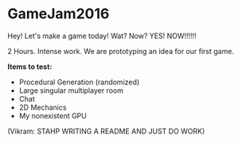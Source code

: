 # GameJam2016
Hey! Let's make a game today! Wat? Now? YES! NOW!!!!!!

2 Hours. Intense work. 
We are prototyping an idea for our first game.

**Items to test:**
 - Procedural Generation (randomized)
 - Large singular multiplayer room
 - Chat
 - 2D Mechanics
 - My nonexistent GPU
 
(Vikram: STAHP WRITING A README AND JUST DO WORK)
